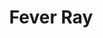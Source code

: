 ---
title: "Fever Ray"
summary: "The solo project of Karin Dreijer formerly from ."
image: "fever-ray.jpg"
apple_music_artist_url: "https://music.apple.com/gb/artist/fever-ray/298172653"
---